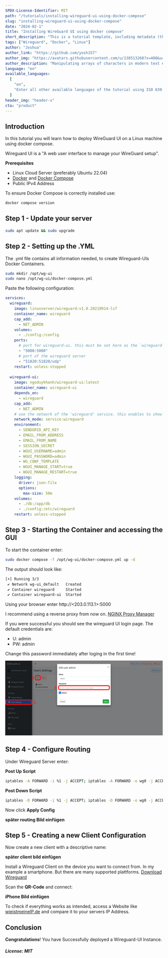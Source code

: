 ```yaml
---
SPDX-License-Identifier: MIT
path: "/tutorials/installing-wireguard-ui-using-docker-compose"
slug: "installing-wireguard-ui-using-docker-compose"
date: "2024-02-1"
title: "Installing WireGuard UI using docker compose"
short_description: "This is a tutorial template, including metadata (the first few lines before the actual tutorial). Please fill in as much as possible. If you don't know what to put somewhere, just leave it empty, the Community Manager will fill it for you. Your description should be less than 160 characters."
tags: ["Wireguard", "Docker", "Linux"]
author: "Joshua"
author_link: "https://github.com/yosh157"
author_img: "https://avatars.githubusercontent.com/u/138513268?s=400&u=5538bec7567a213c98bef37874f88d623bdb45de&v=4"
author_description: "Manipulating arrays of characters in modern text editors that need more RAM than we used to fly to the moon. But it's super awesome..."
language: "en"
available_languages:
  [
    "en",
    "Enter all other available languages of the tutorial using ISO 639-1 codes",
  ]
header_img: "header-x"
cta: "product"
---
```


## Introduction

In this tutorial you will learn how to deploy WireGuard UI on a Linux machine using docker compose.

Wireguard UI is a "A web user interface to manage your WireGuard setup".

**Prerequisites**

- Linux Cloud Server (preferably Ubuntu 22.04)
- [Docker](https://docs.docker.com/engine/install/ubuntu/) and [Docker Compose](https://docs.docker.com/compose/install/linux/)
- Public IPv4 Address

To ensure Docker Compose is correctly installed use:

```bash
docker compose version
```

## Step 1 - Update your server

```bash
sudo apt update && sudo upgrade
```
## Step 2 - Setting up the .YML

The .yml file contains all information needed, 
to create Wireguard-UIs Docker Containers.



```bash
sudo mkdir /opt/wg-ui
sudo nano /opt/wg-ui/docker-compose.yml
```
Paste the following configuration:

```YAML
services:
  wireguard:
    image: linuxserver/wireguard:v1.0.20210914-ls7
    container_name: wireguard
    cap_add:
      - NET_ADMIN
    volumes:
      - ./config:/config
    ports:
      # port for wireguard-ui. this must be set here as the `wireguard-ui` container joins the network of this container and hasn't its own network over which it could publis>
      - "5000:5000"
      # port of the wireguard server
      - "51820:51820/udp"
    restart: unless-stopped

  wireguard-ui:
    image: ngoduykhanh/wireguard-ui:latest
    container_name: wireguard-ui
    depends_on:
      - wireguard
    cap_add:
      - NET_ADMIN
    # use the network of the 'wireguard' service. this enables to show active clients in the status page
    network_mode: service:wireguard
    environment:
      - SENDGRID_API_KEY
      - EMAIL_FROM_ADDRESS
      - EMAIL_FROM_NAME
      - SESSION_SECRET
      - WGUI_USERNAME=admin
      - WGUI_PASSWORD=admin
      - WG_CONF_TEMPLATE
      - WGUI_MANAGE_START=true
      - WGUI_MANAGE_RESTART=true
    logging:
      driver: json-file
      options:
        max-size: 50m
    volumes:
      - ./db:/app/db
      - ./config:/etc/wireguard
    restart: unless-stopped
```

## Step 3 - Starting the Container and accessing the GUI

To start the container enter:
```bash
sudo docker compose -f /opt/wg-ui/docker-compose.yml up -d
```

The output should look like:

```bash
[+] Running 3/3
 ✔ Network wg-ui_default   Created                                                                                                                                        0.1s
 ✔ Container wireguard     Started                                                                                                                                        0.2s
 ✔ Container wireguard-ui  Started
```

Using your browser enter http://<203.0.113.1>:5000

I recommend using a reverse proxy from now on.
[NGINX Proxy Manager](https://community.hetzner.com/tutorials/installing-nginx-proxy-manager)

If you were successful you should see the wireguard UI login page. The default credentials are:
 
- U: admin
- PW: admin

Change this password immediately after loging in the first time!

![](images/password.png)

## Step 4 - Configure Routing

Under Wireguard Server enter:

**Post Up Script**
```bash
iptables -A FORWARD -i %1 -j ACCEPT; iptables -A FORWARD -o wg0 -j ACCEPT; iptables -t nat -A POSTROUTING -o eth+ -j MASQUERADE
```

**Post Down Script**
```bash
iptables -D FORWARD -i %1 -j ACCEPT; iptables -D FORWARD -o wg0 -j ACCEPT; iptables -t nat -D POSTROUTING -o eth+ -j MASQUERADE
```

Now click **Apply Config**

**später routing Bild einfügen**

## Step 5 - Creating a new Client Configuration

Now create a new client with a descriptive name:

**später client bild einfügen**

Install a Wireguard Client on the device you want to connect from. In my example a smartphone. But there are many supported plattforms. [Download Wireguard](https://www.wireguard.com/install/)

Scan the **QR-Code** and connect:

**iPhone Bild einfügen**

To check if everything works as intended, access a Website like [wieistmeineIP.de](https://wieistmeineip.de) and compare it to your servers IP Address.


## Conclusion

**Congratulations**! You have Successfully deployed a Wireguard-UI Instance.


##### License: MIT

<!--

Contributor's Certificate of Origin

By making a contribution to this project, I certify that:

(a) The contribution was created in whole or in part by me and I have
    the right to submit it under the license indicated in the file; or

(b) The contribution is based upon previous work that, to the best of my
    knowledge, is covered under an appropriate license and I have the
    right under that license to submit that work with modifications,
    whether created in whole or in part by me, under the same license
    (unless I am permitted to submit under a different license), as
    indicated in the file; or

(c) The contribution was provided directly to me by some other person
    who certified (a), (b) or (c) and I have not modified it.

(d) I understand and agree that this project and the contribution are
    public and that a record of the contribution (including all personal
    information I submit with it, including my sign-off) is maintained
    indefinitely and may be redistributed consistent with this project
    or the license(s) involved.

Signed-off-by: [submitter's name and email address here]

-->
